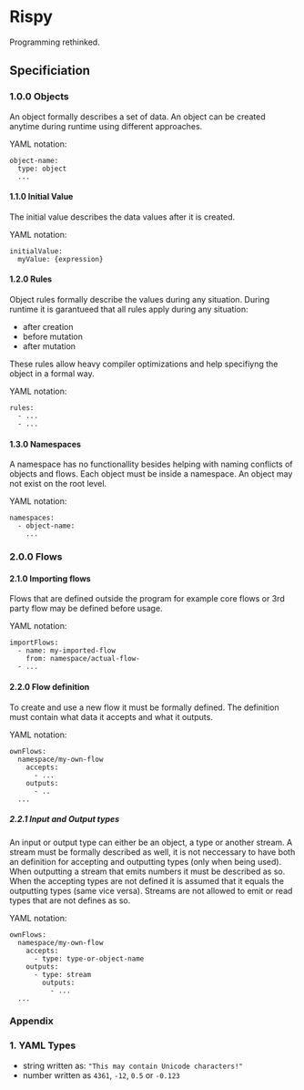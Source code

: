 # Rispy
Programming rethinked.

## Specificiation

### 1.0.0 Objects

An object formally describes a set of data. An object can be created anytime during runtime using different approaches.

YAML notation:
```
object-name:
  type: object
  ...
```

#### 1.1.0 Initial Value

The initial value describes the data values after it is created.

YAML notation:
```
initialValue: 
  myValue: {expression}
```

#### 1.2.0 Rules

Object rules formally describe the values during any situation. 
During runtime it is garantueed that all rules apply during any situation:
 - after creation
 - before mutation
 - after mutation

These rules allow heavy compiler optimizations and help specifiyng the object in a formal way.

YAML notation:
```
rules: 
  - ...
  - ...
```

#### 1.3.0 Namespaces

A namespace has no functionallity besides helping with naming conflicts of objects and flows.
Each object must be inside a namespace. An object may not exist on the root level.

YAML notation:
```
namespaces: 
  - object-name:
    ...
```

### 2.0.0 Flows

#### 2.1.0 Importing flows

Flows that are defined outside the program for example core flows or 3rd party flow may be defined before usage.

YAML notation:
```
importFlows: 
  - name: my-imported-flow
    from: namespace/actual-flow-
  - ...
```

#### 2.2.0 Flow definition

To create and use a new flow it must be formally defined. The definition must contain what data it accepts and what it outputs.


YAML notation:
```
ownFlows: 
  namespace/my-own-flow
    accepts:
      - ...
    outputs:
      - ..
  ...
```

##### 2.2.1 Input and Output types

An input or output type can either be an object, a type or another stream. A stream must be formally described as well, it is not neccessary to have both an definition for accepting and outputting types (only when being used). When outputting a stream that emits numbers it must be described as so. When the accepting types are not defined it is assumed that it equals the outputting types (same vice versa). Streams are not allowed to emit or read types that are not defines as so.

YAML notation:
```
ownFlows: 
  namespace/my-own-flow
    accepts:
      - type: type-or-object-name
    outputs:
      - type: stream
        outputs:
          - ...
  ...
```

### Appendix

### 1. YAML Types

- string written as: `"This may contain Unicode characters!"`
- number written as `4361`, `-12`, `0.5` or `-0.123`